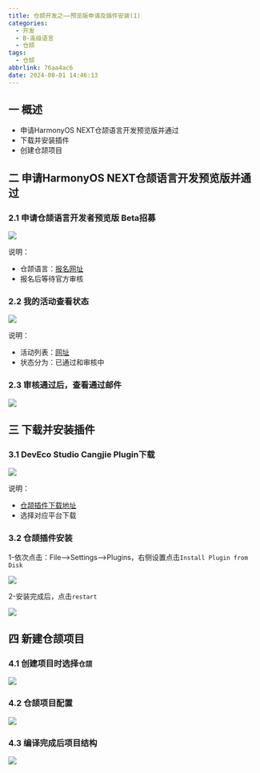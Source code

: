 ```yaml
---
title: 仓颉开发之——预览版申请及插件安装(1)
categories:
  - 开发
  - B-高级语言
  - 仓颉
tags:
  - 仓颉
abbrlink: 76aa4ac6
date: 2024-08-01 14:46:13
---
```

## 一 概述

* 申请HarmonyOS NEXT仓颉语言开发预览版并通过
* 下载并安装插件
* 创建仓颉项目

<!--more-->

## 二 申请HarmonyOS NEXT仓颉语言开发预览版并通过

### 2.1 申请仓颉语言开发者预览版 Beta招募

![][1]

说明：

* 仓颉语言：[报名网址](https://developer.huawei.com/consumer/cn/activityDetail/cangjie-beta/)
* 报名后等待官方审核

### 2.2 我的活动查看状态

![][2]

说明：

* 活动列表：[网址](https://developer.huawei.com/consumer/cn/personalcenter/myActivity/activityList)
* 状态分为：已通过和审核中

### 2.3 审核通过后，查看通过邮件

![][3]

## 三 下载并安装插件

### 3.1 DevEco Studio Cangjie Plugin下载

![][4]

说明：

* [仓颉插件下载地址](https://developer.huawei.com/consumer/cn/download/deveco-studio-cangjie-plugin)
* 选择对应平台下载

### 3.2 仓颉插件安装

1-依次点击：File—>Settings—>Plugins，右侧设置点击`Install Plugin from Disk`

![][5]

2-安装完成后，点击`restart`

![][6]

## 四 新建仓颉项目

### 4.1 创建项目时选择`仓颉`

![][7]

### 4.2 仓颉项目配置

![][8]

### 4.3 编译完成后项目结构

![][9]





[1]:https://cdn.jsdelivr.net/gh/PGzxc/CDN/blog-hmos/cangjie-1-beta-apply.png
[2]:https://cdn.jsdelivr.net/gh/PGzxc/CDN/blog-hmos/cangjie-1-beta-pass.png
[3]:https://cdn.jsdelivr.net/gh/PGzxc/CDN/blog-hmos/cangjie-1-beta-email.png
[4]:https://cdn.jsdelivr.net/gh/PGzxc/CDN/blog-hmos/cangjie-1-beta-cangjie-plugin.png
[5]:https://cdn.jsdelivr.net/gh/PGzxc/CDN/blog-hmos/cangjie-1-beta-ide-plugin.png
[6]:https://cdn.jsdelivr.net/gh/PGzxc/CDN/blog-hmos/cangjie-1-beta-ide-restart.png
[7]:https://cdn.jsdelivr.net/gh/PGzxc/CDN/blog-hmos/cangjie-1-beta-project-ide-cangjie.png
[8]:https://cdn.jsdelivr.net/gh/PGzxc/CDN/blog-hmos/cangjie-1-beta-project-ide-config.png
[9]:https://cdn.jsdelivr.net/gh/PGzxc/CDN/blog-hmos/cangjie-1-beta-build-finish.png